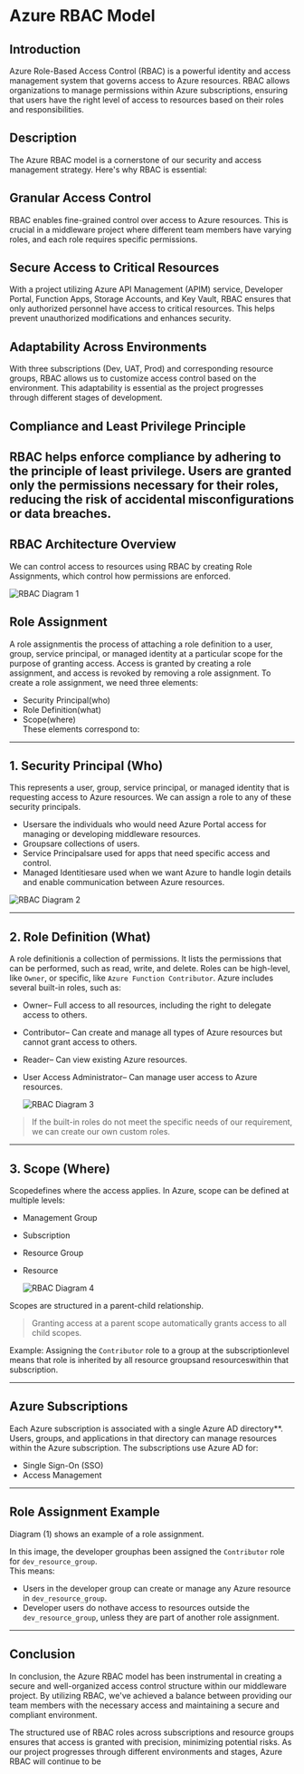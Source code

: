 # Azure RBAC Model 

## Introduction
Azure Role-Based Access Control (RBAC) is a powerful identity and access management system that governs access to Azure resources. RBAC allows organizations to manage permissions within Azure subscriptions, ensuring that users have the right level of access to resources based on their roles and responsibilities.

## Description
The Azure RBAC model is a cornerstone of our security and access management strategy. Here's why RBAC is essential:

## Granular Access Control
RBAC enables fine-grained control over access to Azure resources. This is crucial in a middleware project where different team members have varying roles, and each role requires specific permissions.

## Secure Access to Critical Resources
With a project utilizing Azure API Management (APIM) service, Developer Portal, Function Apps, Storage Accounts, and Key Vault, RBAC ensures that only authorized personnel have access to critical resources. This helps prevent unauthorized modifications and enhances security.

## Adaptability Across Environments
With three subscriptions (Dev, UAT, Prod) and corresponding resource groups, RBAC allows us to customize access control based on the environment. This adaptability is essential as the project progresses through different stages of development.

## Compliance and Least Privilege Principle
RBAC helps enforce compliance by adhering to the principle of least privilege. Users are granted only the permissions necessary for their roles, reducing the risk of accidental misconfigurations or data breaches.
---

## RBAC Architecture Overview
We can control access to resources using RBAC by creating Role Assignments, which control how permissions are enforced.

![RBAC Diagram 1](./rbac1.png)

## Role Assignment
A role assignmentis the process of attaching a role definition to a user, group, service principal, or managed identity at a particular scope for the purpose of granting access. Access is granted by creating a role assignment, and access is revoked by removing a role assignment.
To create a role assignment, we need three elements:  
- Security Principal(who)  
- Role Definition(what)  
- Scope(where)  
These elements correspond to:

---

## 1. Security Principal (Who)
This represents a user, group, service principal, or managed identity that is requesting access to Azure resources. We can assign a role to any of these security principals.
- Usersare the individuals who would need Azure Portal access for managing or developing middleware resources.
- Groupsare collections of users.
- Service Principalsare used for apps that need specific access and control.
- Managed Identitiesare used when we want Azure to handle login details and enable communication between Azure resources.

![RBAC Diagram 2](./rbac2.png)

---

## 2. Role Definition (What)
A role definitionis a collection of permissions. It lists the permissions that can be performed, such as read, write, and delete. Roles can be high-level, like `Owner`, or specific, like `Azure Function Contributor`.
Azure includes several built-in roles, such as:
- Owner– Full access to all resources, including the right to delegate access to others.
- Contributor– Can create and manage all types of Azure resources but cannot grant access to others.
- Reader– Can view existing Azure resources.
- User Access Administrator– Can manage user access to Azure resources.

  ![RBAC Diagram 3](./rbac3.png)

> If the built-in roles do not meet the specific needs of our requirement, we can create our own custom roles.

---

## 3. Scope (Where)
Scopedefines where the access applies.
In Azure, scope can be defined at multiple levels:
- Management Group
- Subscription
- Resource Group
- Resource
 
  ![RBAC Diagram 4](./rbac4.png)

Scopes are structured in a parent-child relationship.  
> Granting access at a parent scope automatically grants access to all child scopes.

Example: 
Assigning the `Contributor` role to a group at the subscriptionlevel means that role is inherited by all resource groupsand resourceswithin that subscription.

---

## Azure Subscriptions

Each Azure subscription is associated with a single Azure AD directory**.  
Users, groups, and applications in that directory can manage resources within the Azure subscription. The subscriptions use Azure AD for:
- Single Sign-On (SSO)
- Access Management

---

## Role Assignment Example

Diagram (1) shows an example of a role assignment.

In this image, the developer grouphas been assigned the `Contributor` role for `dev_resource_group`.  
This means:
- Users in the developer group can create or manage any Azure resource in `dev_resource_group`.
- Developer users do nothave access to resources outside the `dev_resource_group`, unless they are part of another role assignment.

---

## Conclusion

In conclusion, the Azure RBAC model has been instrumental in creating a secure and well-organized access control structure within our middleware project. By utilizing RBAC, we've achieved a balance between providing our team members with the necessary access and maintaining a secure and compliant environment.

The structured use of RBAC roles across subscriptions and resource groups ensures that access is granted with precision, minimizing potential risks. As our project progresses through different environments and stages, Azure RBAC will continue to be
